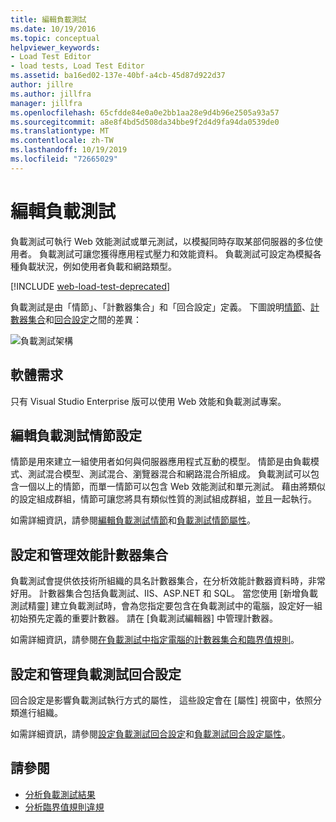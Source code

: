 ```yaml
---
title: 編輯負載測試
ms.date: 10/19/2016
ms.topic: conceptual
helpviewer_keywords:
- Load Test Editor
- load tests, Load Test Editor
ms.assetid: ba16ed02-137e-40bf-a4cb-45d87d922d37
author: jillre
ms.author: jillfra
manager: jillfra
ms.openlocfilehash: 65cfdde84e0a0e2bb1aa28e9d4b96e2505a93a57
ms.sourcegitcommit: a8e8f4bd5d508da34bbe9f2d4d9fa94da0539de0
ms.translationtype: MT
ms.contentlocale: zh-TW
ms.lasthandoff: 10/19/2019
ms.locfileid: "72665029"
---
```

# <a name="edit-load-tests"></a>編輯負載測試

負載測試可執行 Web 效能測試或單元測試，以模擬同時存取某部伺服器的多位使用者。 負載測試可讓您獲得應用程式壓力和效能資料。 負載測試可設定為模擬各種負載狀況，例如使用者負載和網路類型。

[!INCLUDE [web-load-test-deprecated](includes/web-load-test-deprecated.md)]

負載測試是由「情節」、「計數器集合」和「回合設定」定義。 下圖說明[情節](../test/edit-load-test-scenarios.md)、[計數器集合](../test/specify-counter-sets-and-threshold-rules-for-load-testing.md)和[回合設定](../test/load-test-run-settings-properties.md)之間的差異：

![負載測試架構](../test/media/load_test_editor.png)

## <a name="software-requirements"></a>軟體需求

只有 Visual Studio Enterprise 版可以使用 Web 效能和負載測試專案。

## <a name="edit-load-test-scenario-settings"></a>編輯負載測試情節設定

情節是用來建立一組使用者如何與伺服器應用程式互動的模型。 情節是由負載模式、測試混合模型、測試混合、瀏覽器混合和網路混合所組成。 負載測試可以包含一個以上的情節，而單一情節可以包含 Web 效能測試和單元測試。 藉由將類似的設定組成群組，情節可讓您將具有類似性質的測試組成群組，並且一起執行。

如需詳細資訊，請參閱[編輯負載測試情節](../test/edit-load-test-scenarios.md)和[負載測試情節屬性](../test/load-test-scenario-properties.md)。

## <a name="configure-and-manage-performance-counter-sets"></a>設定和管理效能計數器集合

負載測試會提供依技術所組織的具名計數器集合，在分析效能計數器資料時，非常好用。 計數器集合包括負載測試、IIS、ASP.NET 和 SQL。 當您使用 [新增負載測試精靈] 建立負載測試時，會為您指定要包含在負載測試中的電腦，設定好一組初始預先定義的重要計數器。 請在 [負載測試編輯器] 中管理計數器。

如需詳細資訊，請參閱[在負載測試中指定電腦的計數器集合和臨界值規則](../test/specify-counter-sets-and-threshold-rules-for-load-testing.md)。

## <a name="configure-and-manage-load-test-run-settings"></a>設定和管理負載測試回合設定

回合設定是影響負載測試執行方式的屬性， 這些設定會在 [屬性] 視窗中，依照分類進行組織。

如需詳細資訊，請參閱[設定負載測試回合設定](../test/configure-load-test-run-settings.md)和[負載測試回合設定屬性](../test/load-test-run-settings-properties.md)。

## <a name="see-also"></a>請參閱

- [分析負載測試結果](../test/analyze-load-test-results-using-the-load-test-analyzer.md)
- [分析臨界值規則違規](../test/analyze-threshold-rule-violations-in-load-tests.md)